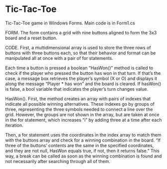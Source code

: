 # Tic-Tac-Toe
Tic-Tac-Toe game in Windows Forms.
Main code is in Form1.cs

FORM. The form contains a grid with nine buttons aligned to form the 3x3 board and a reset button. 

CODE. First, a multidimensional array is used to store the three rows of buttons with three buttons each, so that their behavior and format can be manipulated all at once with a pair of for statements. 

Each time a button is pressed a boolean “HasWon()” method is called to check if the player who pressed the button has won in that turn.
If that’s the case, a message box retrieves the player’s symbol (X or O) and displays it along the message “Player * has won” and the board is cleared.
If hasWon() is false, a bool variable that indicates the player’s turn changes value.

HasWon(). First, the method creates an array with pairs of indexes that indicate all possible winning alternatives. These indexes go by groups of three, representing the three symbols needed to connect a line over the grid. However, the groups are not shown in the array, but are taken at once in the for statement, which increases “i” by adding three at a time after each iteration.

Then, a for statement uses the coordinates in the index array to match them with the buttons array and check for a winning combination in the board. “If three of the buttons’ contents are the same in the specified coordinates, and they are not null, HasWon equals true, if not, then it returns false.” This way, a break can be called as soon as the winning combination is found and not necessarily after searching through all of them.
